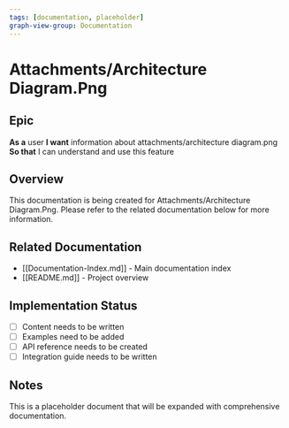 ```yaml
---
tags: [documentation, placeholder]
graph-view-group: Documentation
---
```


# Attachments/Architecture Diagram.Png

## Epic
**As a** user
**I want** information about attachments/architecture diagram.png
**So that** I can understand and use this feature

## Overview

This documentation is being created for Attachments/Architecture Diagram.Png. Please refer to the related documentation below for more information.

## Related Documentation

- [[Documentation-Index.md]] - Main documentation index
- [[README.md]] - Project overview

## Implementation Status

- [ ] Content needs to be written
- [ ] Examples need to be added
- [ ] API reference needs to be created
- [ ] Integration guide needs to be written

## Notes

This is a placeholder document that will be expanded with comprehensive documentation.

